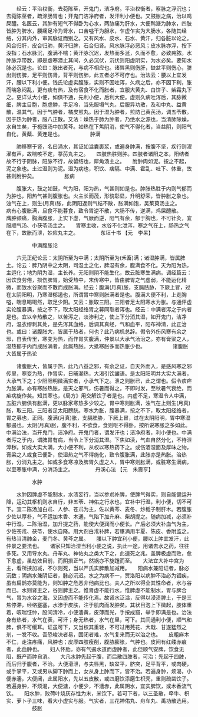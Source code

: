 <!-- { "loadSidebar": true } -->
　　经云：平治权衡，去菀陈莝，开鬼门，洁净府。平治权衡者，察脉之浮沉也；去菀陈莝者，疏涤肠胃也；开鬼门洁净府者，发汗利小便也。又鼓胀之病，治以鸡屎醴。名医云，其肿有短气不得卧为心水，两胁痛为肝水，大便鸭溏为肺水，四肢皆肿为脾水，腰痛足冷为肾水，口苦嗌干为胆水，乍虚乍实为大肠水，各随其经络，分其内外，审其脉证而别之。又有风水、皮水、石水、黄汗，归各脏以论之。风合归肝，皮合归肺，黄汗归脾，石合归肾。风水脉浮必恶风；皮水脉亦浮，按下没指；石水脉沉，腹满不喘；黄汗脉沉迟，发热而多涎，久而不愈，必致痈脓。水肿脉浮带数，即是虚寒潜止其间，久必沉伏，沉伏则阳虚阴实，为水必矣。要知水脉必沉是也。论曰：脉出者死，与病不相应也。诸唇黑则伤肝，缺盆平则伤心，脐出则伤脾，足平则伤肾，背平则伤肺，此五者必不可疗也。治法云：腰以上宜发汗，腰以下利小便。钱氏论虚实腹胀，实则不因吐泻，久病之后，亦不因下利，胀而喘急闷乱，更有痰有热，及有宿食不化而胀者，宜服大黄丸、白饼子、紫霜丸下之。更详认大小便，如俱不通，先利小便，后利大便。虚则久病吐泻后，其脉微细，脾主目胞，胞虚肿，手足冷，当先服塌气丸，后服异功散，及和中丸、益黄散，温其气。因于气肿者，橘皮煎丸。因于湿为肿者，煎防己黄芪汤，调五苓散。因于热为肿者，服八正散。又法：燥热于肺为肿者，乃绝水之源也，当清肺除燥，水自生矣，于栀豉汤中加黄芩。如热在下焦阴消，使气不得化者，当益阴，则阳气自化，黄蘗、黄连是也。
　　　　　肿满

　　肺移寒于肾，名曰涌水，其证如溢囊裹浆，或遍身肿满，按腹不坚，疾行则濯濯有声，故喘咳不定，葶苈丸主之。　　四肢热胜则肿。四肢者诸阳之本，阳结者故不行于阴脉，阳脉不行，故留结也，犀角汤主之。　　胕肿肉如泥。按之不起，泥之象也。土过湿则为泥。湿为病也，积饮、痞隔、中满、霍乱、吐下、体重，故甚则胕肿矣。
　　　　　胀病

　　腹胀大，鼓之如鼓，气为阳，阳为热，气甚则如是也。肿胀热胜于内则气郁而为肿也，阳热气甚则腹胀也。火主长而茂，形貌彰显，升明舒荣，皆肿胀之象也。浊气在上，则生(月真)胀，此阴阳返则气结不散，胀满如饱，吴茱萸汤主之。　　病有心腹胀满，旦食不能暮食，致令胃逆不散，大肠不传，逆满，鸡屎醴散。　　膺肿颈痛，胸满腹胀，上实下虚，气厥而逆，阳气有余，郁于胸也，不可针灸，宜服顺气汤、小茯苓汤主之。　　胃寒主收，水谷不化泄泻，寒之气在上，肠热之气在下，故胀而泄，妙应丸主之。
　　　　东垣十书 【元　李杲】

　　　　　中满腹胀论

　　六元正纪论云：太阴所至为中满；太阴所至为(禾畜)满；诸湿肿满，皆属脾土。论云：脾乃阴中之太阴，司湿土之化，脾湿有余，腹满食不化。天为阳为热，主运化；地为阴为湿，主长养。无阳则阴不能生化，故云脏寒生满病。调经篇云：因饮食劳倦，损伤脾胃，始受热中，末传寒中，皆由脾胃之气虚弱，不能运化精微，而致水谷聚而不散而成胀满。经云：腹满(月真)胀，支膈胠胁，下厥上冒，过在太阴阳明，乃寒湿郁遏也，所谓胃中寒则胀满者是也。腹满大便不利，上走胸嗌，喘息喝喝然，取足少阴。又云：胀取三阳。三阳者足太阳寒水为胀。与通评虚实论腹暴满，按之不下，取太阳经络胃之募同取者泻也。经云：中满者泻之于内者是也。宜以辛热散之，以苦泻之，淡渗利之，使上下分消其湿，如开鬼门，洁净府，温衣缪刺其处，是先泻其血络，后调其真经，气和血平，阳布神清，此正治也。或曰：诸腹胀大，皆属于热者，何也？此乃病机总辞。假令外伤风寒有余之邪，自表传里，寒变为热，而作胃实腹满，仲景以大承气汤治之。亦有膏粱之人，湿热郁于内而成胀满者，此属热胀。大抵寒胀多而热胀少也。
　　　　　诸腹胀大皆属于热论

　　诸腹胀大，皆属于热，此乃八益之邪，有余之证，自天外而入，是感风寒之邪传里，寒变为热，作胃实，日晡潮热，大渴引饮讝语。是太阳阳明并大实大满者，大承气下之；少阳阳明微满实者，小承气下之。泄之则胀已，此之谓也。假令痎疟为胀满，亦有寒胀热胀，是天之邪气，伤暑而得之，不即时发，至秋暑气衰绝，而疟病旋作矣。知其寒也，《局方》用交解饮子者是也。内虚不足，寒湿令人中满，五脏六腑俱有胀满，更以脉家寒热多少较之。胃中寒则胀满，浊气在上则生(月真)胀，取三阳。三阳者足太阳膀胱。寒水为胀，腹暴满，按之不下，取太阳经络者，胃之募也，正同。腹满(月真)胀，支膈胠胁，下厥上冒，过在太阴阳明，胃中寒湿郁遏也。太阴(月真)胀，腹不利，不欲食，食则呕不得卧。按所说寒胀之多如此。中满治法，当开鬼门，洁净府。开鬼门者，谓发汗也；洁净府者，利小便也。中满者泻之于内，谓脾胃有病，当令上下分消其湿。下焦如渎，气血自然分化，不待泄滓秽。如或大实大满，大小便不利，从权以寒热药下之。或伤酒湿面及厚味之物，膏粱之人或食已便卧，使湿热之气不得施化，致令腹胀满，此胀亦是热胀。治热胀，分消丸主之。如或多食寒凉及脾胃久虚之人，胃中寒则胀满，或脏寒生满病，以至寒胀中满，分消汤主之。
　　　　丹溪心法 【元　朱震亨】

　　　　　水肿

　　水肿因脾虚不能制水，水渍妄行，当以参朮补脾，使脾气得实，则自能健运升降，运动其枢机则水自行，非五苓、神佑之行水也，宜补中行湿，利小便，切不可下。宜二陈汤加白朮、人参、苍朮为主，佐以黄芩、麦冬、炒栀子制肝木。若腹胀少佐以厚朴，气不运加木香、木通，气陷下加升麻、柴胡提之。随病加减，必须补中行湿。二陈治湿，加升提之药，能使大便润而小便长。产后必须大补血气为主，少佐苍朮、茯苓，使水自降。用大剂白朮补脾，若壅满用半夏、陈皮、香附监之。有热当清肺金，麦门冬、黄芩之属。　　腰以下肿宜利小便，腰以上肿宜发汗，此仲景之要法也。　　诸家只知治湿当利小便之说，执此一途，用诸去水之药，往往多死。又用导水丸、舟车丸、神佑丸之类大下之，此速死之兆。盖脾极虚而败，愈下愈虚，虽劫效目前，而阴损正气，然祸亦不旋踵而至。　　大法宜大补中宫为主，看所挟加减，不尔则死，当以严氏实脾散加减用。　　阳病水兼阳证者，脉必沉数；阴病水兼阴证者，脉必沉迟。水之为病不一，贾洛阳以病肿不治必为锢疾，虽有扁鹊亦莫能为，则知肿之危恶非他病比也。夫人之所以得全其性命者，水与谷而已。水则肾主之，谷则脾主之。惟肾虚不能行水，惟脾虚不能制水，胃与脾合气，胃为水谷之海，又因虚而不能传化焉。故肾水泛溢，反得以浸渍脾土，于是三焦停滞，经络壅塞，水渗于皮肤，注于肌肉而发肿矣。其状目泡上下微起，肢体重着，咳喘怔忡，股间清冷，小便濇黄，皮薄而光，手按成窟，举手即满是也。治法身有热者，水气在表，可汗；身无热者，水气在里，可下。其间通利小便，顺气和脾，俱不可缓耳。证虽可下，又当权其重轻，不可过用芫花、大戟、甘遂猛烈之剂，一发不收。吾恐峻决者易，固闭者难，水气复来而无以治之也。　　皮粗麻木不仁，走注疼痛，风肿也；皮厚四肢瘦削，腹胁膨胀，气肿也。皮间有红缕赤痕者，此血肿也。　　妇人怀胎，亦有气遏水道而虚肿者，此但顺气安脾，饮食无阻，既产而肿自消。　　大凡水肿先起于腹，而后散四肢者，可治；先起于四肢，而后归于腹者，不治。大便滑泄，与夫唇黑，缺盆平，脐突，足平背平，或肉硬，或手掌平，又或男从脚下肿而上，女从身上肿而下，皆不治。若遍身肿，烦渴，小便赤濇，大便闭，此属阳水，先以五皮散，或四磨饮添磨生枳壳，重则疏凿饮子。若遍身肿，不烦渴，大便溏，小便少，不濇赤，此属阴水，宜实脾饮，或木香流气饮。　　阳水肿，败荷叶烧灰存性为末，米饮下。若可下者，以三圣散，牵牛、枳实、萝卜子三味，看大小虚实与服。气实者，三花神佑丸、舟车丸、禹功散选用。
　　　　　鼓胀

